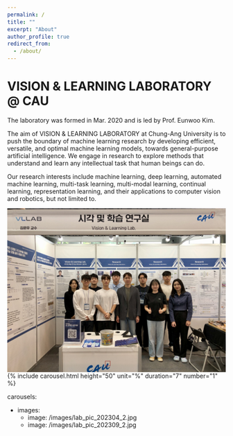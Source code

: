 ```yaml
---
permalink: /
title: ""
excerpt: "About"
author_profile: true
redirect_from: 
  - /about/
---
```




# VISION & LEARNING LABORATORY @ CAU

The laboratory was formed in Mar. 2020 and is led by Prof. Eunwoo Kim.  

The aim of VISION & LEARNING LABORATORY at Chung-Ang University is to push the boundary of machine learning research by developing efficient, versatile, and optimal machine learning models, towards general-purpose artificial intelligence.
We engage in research to explore methods that understand and learn any intellectual task that human beings can do.

Our research interests include machine learning, deep learning, automated machine learning, multi-task learning, multi-modal learning, continual learning, representation learning, and their applications to computer vision and robotics, but not limited to.

<img src='/images/lab_pic_202309_2.jpg' width="800" align="left" style="margin-right:50px">

{% include carousel.html height="50" unit="%" duration="7" number="1" %}


carousels:
  - images: 
    - image: /images/lab_pic_202304_2.jpg
    - image: /images/lab_pic_202309_2.jpg
